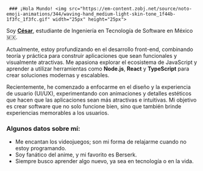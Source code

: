      ### ¡Hola Mundo! <img src="https://em-content.zobj.net/source/noto-emoji-animations/344/waving-hand_medium-light-skin-tone_1f44b-1f3fc_1f3fc.gif" width="25px" height="25px">

Soy [**César**](https://cgamcs.vercel.app/), estudiante de Ingeniería en Tecnología de Software en México 🇲🇽.

Actualmente, estoy profundizando en el desarrollo front-end, combinando teoría y práctica para construir aplicaciones que sean funcionales y visualmente atractivas. Me apasiona explorar el ecosistema de JavaScript y aprender a utilizar herramientas como **Node.js**, **React** y **TypeScript** para crear soluciones modernas y escalables.

Recientemente, he comenzado a enfocarme en el diseño y la experiencia de usuario (UI/UX), experimentando con animaciones y detalles estéticos que hacen que las aplicaciones sean más atractivas e intuitivas. Mi objetivo es crear software que no solo funcione bien, sino que también brinde experiencias memorables a los usuarios.


### Algunos datos sobre mí:  
- Me encantan los videojuegos; son mi forma de relajarme cuando no estoy programando.  
- Soy fanático del anime, y mi favorito es Berserk.  
- Siempre busco aprender algo nuevo, ya sea en tecnología o en la vida.
